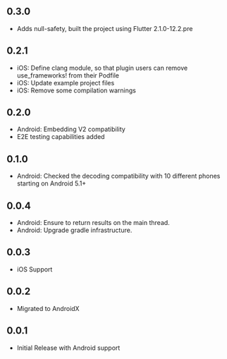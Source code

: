 ## 0.3.0

* Adds null-safety, built the project using Flutter 2.1.0-12.2.pre

## 0.2.1

* iOS: Define clang module, so that plugin users can remove use_frameworks! from their Podfile
* iOS: Update example project files
* iOS: Remove some compilation warnings

## 0.2.0

* Android: Embedding V2 compatibility
* E2E testing capabilities added

## 0.1.0

* Android: Checked the decoding compatibility with 10 different phones starting on Android 5.1+

## 0.0.4

* Android: Ensure to return results on the main thread.
* Android: Upgrade gradle infrastructure.

## 0.0.3

* iOS Support

## 0.0.2

* Migrated to AndroidX

## 0.0.1

* Initial Release with Android support
